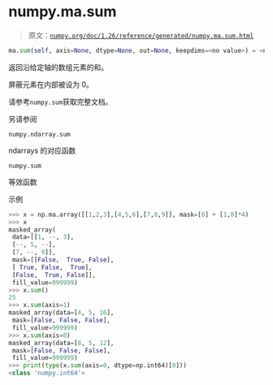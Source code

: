 # numpy.ma.sum

> 原文：[`numpy.org/doc/1.26/reference/generated/numpy.ma.sum.html`](https://numpy.org/doc/1.26/reference/generated/numpy.ma.sum.html)

```py
ma.sum(self, axis=None, dtype=None, out=None, keepdims=<no value>) = <numpy.ma.core._frommethod object>
```

返回沿给定轴的数组元素的和。

屏蔽元素在内部被设为 0。

请参考`numpy.sum`获取完整文档。

另请参阅

`numpy.ndarray.sum`

ndarrays 的对应函数

`numpy.sum`

等效函数

示例

```py
>>> x = np.ma.array([[1,2,3],[4,5,6],[7,8,9]], mask=[0] + [1,0]*4)
>>> x
masked_array(
 data=[[1, --, 3],
 [--, 5, --],
 [7, --, 9]],
 mask=[[False,  True, False],
 [ True, False,  True],
 [False,  True, False]],
 fill_value=999999)
>>> x.sum()
25
>>> x.sum(axis=1)
masked_array(data=[4, 5, 16],
 mask=[False, False, False],
 fill_value=999999)
>>> x.sum(axis=0)
masked_array(data=[8, 5, 12],
 mask=[False, False, False],
 fill_value=999999)
>>> print(type(x.sum(axis=0, dtype=np.int64)[0]))
<class 'numpy.int64'> 
```

